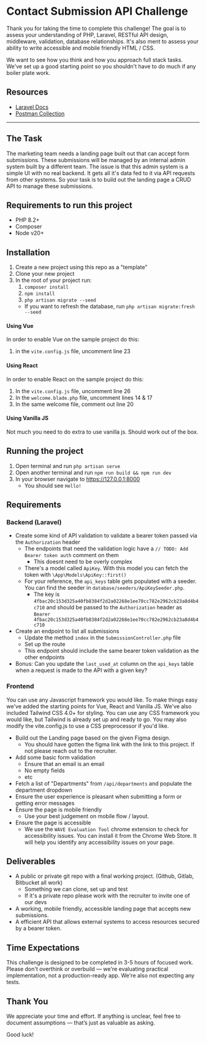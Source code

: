 # Contact Submission API Challenge

Thank you for taking the time to complete this challenge! The goal is to assess your understanding of PHP, Laravel, RESTful API design, middleware, validation, database relationships. It's also ment to assess your ability to write accessible and mobile friendly HTML / CSS.

We want to see how you think and how you approach full stack tasks. We've set up a good starting point so you shouldn't have to do much if any boiler plate work.

## Resources
- [Laravel Docs](https://laravel.com/docs)
- [Postman Collection](https://assets.thryv.com/static/downloads/Full%20Stack%20Interview%20Challenge.postman_collection.json)

---

## The Task
The marketing team needs a landing page built out that can accept form submissions. These submissions will be managed by an internal admin system built by a different team. The issue is that this admin system is a simple UI with no real backend. It gets all it's data fed to it via API requests from other systems. So your task is to build out the landing page a CRUD API to manage these submissions.

## Requirements to run this project
- PHP 8.2+
- Composer
- Node v20+

## Installation
1) Create a new project using this repo as a "template"
1) Clone your new project
1) In the root of your project run:
	1) `composer install`
	1) `npm install`
	1) `php artisan migrate --seed`
    - If you want to refresh the database, run `php artisan migrate:fresh --seed`

#### Using Vue
In order to enable Vue on the sample project do this:
1) in the `vite.config.js` file, uncomment line 23

#### Using React
In order to enable React on the sample project do this:
1) In the `vite.config.js` file, uncomment line 26
1) In the `welcome.blade.php` file, uncomment lines 14 & 17
1) In the same welcome file, comment out line 20

#### Using Vanilla JS
Not much you need to do extra to use vanilla js. Should work out of the box.

## Running the project
1) Open terminal and run `php artisan serve`
1) Open another terminal and run `npm run build && npm run dev`
1) In your browser navigate to https://127.0.0.1:8000
	- You should see `Hello!`

## Requirements

### Backend (Laravel)
- Create some kind of API validation to validate a bearer token passed via the `Authorization` header
  - The endpoints that need the validation logic have a `// TODO: Add Bearer token auth` comment on them
      - This doesnt need to be overly complex 
  - There's a model called `ApiKey`. With this model you can fetch the token with `\App\Models\ApiKey::first()`
  - For your reference, the `api_keys` table gets populated with a seeder. You can find the seeder in `database/seeders/ApiKeySeeder.php`.
    - The key is `4fbac20c153d325a40fb8384f2d2a02268e1ee70cc782e2962cb23a8d4b4c710` and should be passed to the `Authorization` header as `Bearer 4fbac20c153d325a40fb8384f2d2a02268e1ee70cc782e2962cb23a8d4b4c710`
- Create an endpoint to list all submissions
  - Update the method `index` in the `SubmissionController.php` file
  - Set up the route
  - This endpoint should include the same bearer token validation as the other endpoints
- Bonus: Can you update the `last_used_at` column on the `api_keys` table when a request is made to the API with a given key?

### Frontend
You can use any Javascript framework you would like. To make things easy we've added the starting points for Vue, React and Vanilla JS. We've also included Tailwind CSS 4.0+ for styling. You can use any CSS framework you would like, but Tailwind is already set up and ready to go. You may also modify the vite.config.js to use a CSS preprocessor if you'd like.
- Build out the Landing page based on the given Figma design.
	- You should have gotten the figma link with the link to this project. If not please reach out to the recruiter.
- Add some basic form validation
	- Ensure that an email is an email
	- No empty fields
	- etc
- Fetch a list of "Departments" from `/api/departments` and populate the department dropdown
- Ensure the user experience is pleasant when submitting a form or getting error messages
- Ensure the page is mobile friendly
  - Use your best judgement on mobile flow / layout.
- Ensure the page is accessible
  - We use the `WAVE Evaluation Tool` chrome extension to check for accessibility issues. You can install it from the Chrome Web Store. It will help you identify any accessibility issues on your page.

## Deliverables
- A public or private git repo with a final working project. (Github, Gitlab, Bitbucket all work)
	- Something we can clone, set up and test
	- If it's a private repo please work with the recruiter to invite one of our devs    
- A working, mobile friendly, accessible landing page that accepts new submissions.
- A efficient API that allows external systems to access resources secured by a bearer token.

## Time Expectations
This challenge is designed to be completed in 3-5 hours of focused work. Please don't overthink or overbuild — we're evaluating practical implementation, not a production-ready app. We're also not expecting any tests.

## Thank You
We appreciate your time and effort. If anything is unclear, feel free to document assumptions — that’s just as valuable as asking.

Good luck!
